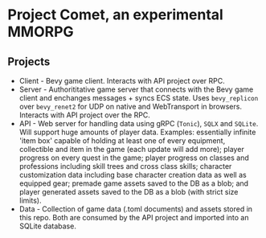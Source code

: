 # Project Comet, an experimental MMORPG
## Projects
- Client - Bevy game client. Interacts with API project over RPC.
- Server - Authorititative game server that connects with the Bevy game client and enchanges messages + syncs ECS state. Uses `bevy_replicon` over `bevy_renet2` for UDP on native and WebTransport in browsers. Interacts with API project over the RPC.
- API - Web server for handling data using gRPC (`Tonic`), `SQLX` and `SQLite`. Will support huge amounts of player data. Examples: essentially infinite 'item box' capable of holding at least one of every equipment, collectible and item in the game (each update will add more); player progress on every quest in the game; player progress on classes and professions including skill trees and cross class skills; character customization data including base character creation data as well as equipped gear; premade game assets saved to the DB as a blob; and player generated assets saved to the DB as a blob (with strict size limits).
- Data - Collection of game data (.toml documents) and assets stored in this repo. Both are consumed by the API project and imported into an SQLite database.

